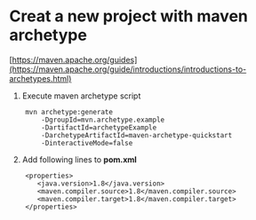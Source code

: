 # Creat a new project with maven archetype

[https://maven.apache.org/guides](https://maven.apache.org/guide/introductions/introductions-to-archetypes.html)

1. Execute maven archetype script
```shell
    mvn archetype:generate
        -DgroupId=mvn.archetype.example
        -DartifactId=archetypeExample
        -DarchetypeArtifactId=maven-archetype-quickstart
        -DinteractiveMode=false
```

2. Add following lines to **pom.xml**
```
    <properties>
       <java.version>1.8</java.version>
       <maven.compiler.source>1.8</maven.compiler.source>
       <maven.compiler.target>1.8</maven.compiler.target>
    </properties>
```
